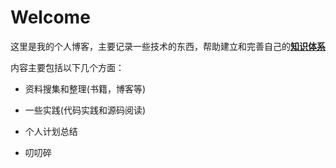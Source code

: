 # Welcome

这里是我的个人博客，主要记录一些技术的东西，帮助建立和完善自己的[**知识体系**](https://github.com/yangliang1415/my_blog/blob/master/ItKnowledge.md)

内容主要包括以下几个方面：

* 资料搜集和整理(书籍，博客等)

* 一些实践(代码实践和源码阅读)

* 个人计划总结

* 叨叨碎


